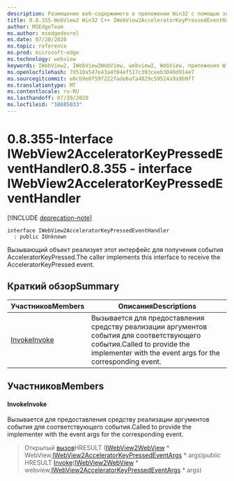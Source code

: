 ```yaml
---
description: Размещение веб-содержимого в приложении Win32 с помощью элемента управления Microsoft Edge WebView2
title: 0.8.355-WebView2 Win32 C++ IWebView2AcceleratorKeyPressedEventHandler
author: MSEdgeTeam
ms.author: msedgedevrel
ms.date: 07/20/2020
ms.topic: reference
ms.prod: microsoft-edge
ms.technology: webview
keywords: IWebView2, IWebView2WebView, webview2, WebView, приложения Win32, Win32, EDGE
ms.openlocfilehash: 7d510a547e43a4f04ef517c393ceeb3040d914e7
ms.sourcegitcommit: e0cb9e6f59f222fade6afa4829c59524a9a9b9ff
ms.translationtype: MT
ms.contentlocale: ru-RU
ms.lasthandoff: 07/20/2020
ms.locfileid: "10885033"
---
```

# <span data-ttu-id="3d627-104">0.8.355-Interface IWebView2AcceleratorKeyPressedEventHandler</span><span class="sxs-lookup"><span data-stu-id="3d627-104">0.8.355 - interface IWebView2AcceleratorKeyPressedEventHandler</span></span> 

[!INCLUDE [deprecation-note](../../includes/deprecation-note.md)]

```
interface IWebView2AcceleratorKeyPressedEventHandler
  : public IUnknown
```

<span data-ttu-id="3d627-105">Вызывающий объект реализует этот интерфейс для получения события AcceleratorKeyPressed.</span><span class="sxs-lookup"><span data-stu-id="3d627-105">The caller implements this interface to receive the AcceleratorKeyPressed event.</span></span>

## <span data-ttu-id="3d627-106">Краткий обзор</span><span class="sxs-lookup"><span data-stu-id="3d627-106">Summary</span></span>

 <span data-ttu-id="3d627-107">Участников</span><span class="sxs-lookup"><span data-stu-id="3d627-107">Members</span></span>                        | <span data-ttu-id="3d627-108">Описания</span><span class="sxs-lookup"><span data-stu-id="3d627-108">Descriptions</span></span>
--------------------------------|---------------------------------------------
[<span data-ttu-id="3d627-109">Invoke</span><span class="sxs-lookup"><span data-stu-id="3d627-109">Invoke</span></span>](#invoke) | <span data-ttu-id="3d627-110">Вызывается для предоставления средству реализации аргументов события для соответствующего события.</span><span class="sxs-lookup"><span data-stu-id="3d627-110">Called to provide the implementer with the event args for the corresponding event.</span></span>

## <span data-ttu-id="3d627-111">Участников</span><span class="sxs-lookup"><span data-stu-id="3d627-111">Members</span></span>

#### <span data-ttu-id="3d627-112">Invoke</span><span class="sxs-lookup"><span data-stu-id="3d627-112">Invoke</span></span> 

<span data-ttu-id="3d627-113">Вызывается для предоставления средству реализации аргументов события для соответствующего события.</span><span class="sxs-lookup"><span data-stu-id="3d627-113">Called to provide the implementer with the event args for the corresponding event.</span></span>

> <span data-ttu-id="3d627-114">Открытый [вызов](#invoke)HRESULT ([IWebView2WebView](IWebView2WebView.md) \* WebView,[IWebView2AcceleratorKeyPressedEventArgs](IWebView2AcceleratorKeyPressedEventArgs.md) \* args)</span><span class="sxs-lookup"><span data-stu-id="3d627-114">public HRESULT [Invoke](#invoke)([IWebView2WebView](IWebView2WebView.md) \* webview,[IWebView2AcceleratorKeyPressedEventArgs](IWebView2AcceleratorKeyPressedEventArgs.md) \* args)</span></span>

